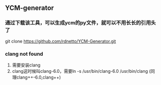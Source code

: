 
## YCM-generator

### 通过下载该工具，可以生成ycm的py文件，就可以不用长长的引用头了
git clone https://github.com/rdnetto/YCM-Generator.git

### clang not found

1. 需要安装clang
2. clang这时候叫clang-6.0，需要ln -s /usr/bin/clang-6.0 /usr/bin/clang (同理clang++-6.0,clang++)
